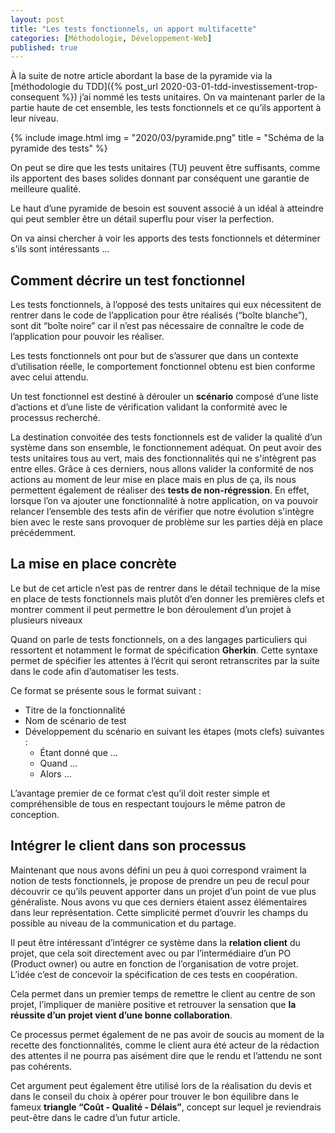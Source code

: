 ```yaml
---
layout: post
title: "Les tests fonctionnels, un apport multifacette"
categories: [Méthodologie, Développement-Web]
published: true
---
```


À la suite de notre article abordant la base de la pyramide via la [méthodologie du TDD]({% post_url 2020-03-01-tdd-investissement-trop-consequent %}) j’ai nommé les tests unitaires. On va maintenant parler de la partie haute de cet ensemble, les tests fonctionnels et ce qu’ils apportent à leur niveau. 

{% include image.html img = "2020/03/pyramide.png" title = "Schéma de la pyramide des tests" %}

On peut se dire que les tests unitaires (TU) peuvent être suffisants, comme ils apportent des bases solides donnant par conséquent une garantie de meilleure qualité.

Le haut d’une pyramide de besoin est souvent associé à un idéal à atteindre qui peut sembler être un détail superflu pour viser la perfection. 

On va ainsi chercher à voir les apports des tests fonctionnels et déterminer s'ils sont intéressants ...

## Comment décrire un test fonctionnel 

Les tests fonctionnels, à l’opposé des tests unitaires qui eux nécessitent de rentrer dans le code de l’application pour être réalisés (“boîte blanche”), sont dit “boîte noire” car il n’est pas nécessaire de connaître le code de l’application pour pouvoir les réaliser. 

Les tests fonctionnels ont pour but de s’assurer que dans un contexte d’utilisation réelle, le comportement fonctionnel obtenu est bien conforme avec celui attendu.

Un test fonctionnel est destiné à dérouler un **scénario** composé d’une liste d’actions et d’une liste de vérification validant la conformité avec le processus recherché.

La destination convoitée des tests fonctionnels est de valider la qualité d’un système dans son ensemble, le fonctionnement adéquat. On peut avoir des tests unitaires tous au vert, mais des fonctionnalités qui ne s'intègrent pas entre elles. 
Grâce à ces derniers, nous allons valider la conformité de nos actions au moment de leur mise en place mais en plus de ça, ils nous permettent également de réaliser des **tests de non-régression**. En effet, lorsque l’on va ajouter une fonctionnalité à notre application, on va pouvoir relancer l’ensemble des tests afin de vérifier que notre évolution s'intègre bien avec le reste sans provoquer de problème sur les parties déjà en place précédemment. 

## La mise en place concrète

Le but de cet article n’est pas de rentrer dans le détail technique de la mise en place de tests fonctionnels mais plutôt d’en donner les premières clefs et montrer comment il peut permettre le bon déroulement d’un projet à plusieurs niveaux

Quand on parle de tests fonctionnels, on a des langages particuliers qui ressortent et notamment le format de spécification **Gherkin**.
Cette syntaxe permet de spécifier les attentes à l’écrit qui seront retranscrites par la suite dans le code afin d’automatiser les tests.

Ce format se présente sous le format suivant : 
* Titre de la fonctionnalité
* Nom de scénario de test
* Développement du scénario en suivant les étapes (mots clefs) suivantes :   
  * Étant donné que …
  * Quand …
  * Alors …

L’avantage premier de ce format c’est qu’il doit rester simple et compréhensible de tous en respectant toujours le même patron de conception. 

## Intégrer le client dans son processus

Maintenant que nous avons défini un peu à quoi correspond vraiment la notion de tests fonctionnels, je propose de prendre un peu de recul pour découvrir ce qu’ils peuvent apporter dans un projet d’un point de vue plus généraliste. 
Nous avons vu que ces derniers étaient assez élémentaires dans leur représentation.
Cette simplicité permet d’ouvrir les champs du possible au niveau de la communication et du partage. 

Il peut être intéressant d’intégrer ce système dans la **relation client** du projet, que cela soit directement avec ou par l’intermédiaire d’un PO (Product owner) ou autre en fonction de l’organisation de votre projet. 
L’idée c’est de concevoir la spécification de ces tests en coopération.

Cela permet dans un premier temps de remettre le client au centre de son projet, l’impliquer de manière positive et retrouver la sensation que **la réussite d’un projet vient d’une bonne collaboration**. 

Ce processus permet également de ne pas avoir de soucis au moment de la recette des fonctionnalités, comme le client aura été acteur de la rédaction des attentes il ne pourra pas aisément dire que le rendu et l’attendu ne sont pas cohérents. 

Cet argument peut également être utilisé lors de la réalisation du devis et dans le conseil du choix à opérer pour trouver le bon équilibre dans le fameux **triangle “Coût - Qualité - Délais”**, concept sur lequel je reviendrais peut-être dans le cadre d’un futur article. 


